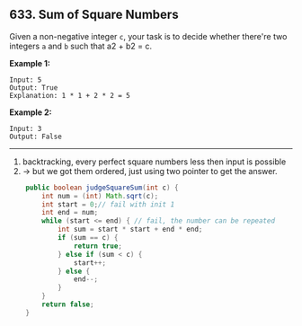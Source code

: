 ## 633. Sum of Square Numbers

Given a non-negative integer `c`, your task is to decide whether there're two integers `a` and `b` such that a2 + b2 = c.

**Example 1:**

```
Input: 5
Output: True
Explanation: 1 * 1 + 2 * 2 = 5
```



**Example 2:**

```
Input: 3
Output: False
```

---

1. backtracking, every perfect square numbers less then input is possible 
2. -> but we got them ordered, just using two pointer to get the answer.

```java
    public boolean judgeSquareSum(int c) {
        int num = (int) Math.sqrt(c);
        int start = 0;// fail with init 1
        int end = num;
        while (start <= end) { // fail, the number can be repeated
            int sum = start * start + end * end;
            if (sum == c) {
                return true;
            } else if (sum < c) {
                start++;
            } else {
                end--;
            }
        }
        return false;
    }
```

